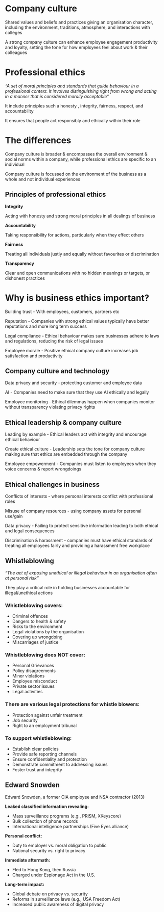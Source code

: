 # Company culture

Shared values and beliefs and practices giving an organisation character, including the environment, traditions, atmosphere, and interactions with colleges

A strong company culture can enhance employee engagement productivity and loyalty, setting the tone for how employees feel about work & their colleagues

# Professional ethics

*“A set of moral principles and standards that guide behaviour in a professional context. It involves distinguishing right from wrong and acting in a manner that is considered morally acceptable”*

It include principles such a honesty , integrity, fairness, respect, and accountability

It ensures that people act responsibly and ethically within their role

# The differences

Company culture is broader & encompasses the overall environment & social norms within a company, while professional ethics are specific to an individual

Company culture is focussed on the environment of the business as a whole and not individual experiences

## Principles of professional ethics

**Integrity**

Acting with honesty and strong moral principles in all dealings of business

**Accountability**

Taking responsibility for actions, particularly when they effect others

**Fairness**

Treating all individuals justly and equally without favourites or discrimination

**Transparency**

Clear and open communications with no hidden meanings or targets, or dishonest practices

# Why is business ethics important?

Building trust - With employees, customers, partners etc

Reputation - Companies with strong ethical values typically have better reputations and more long term success

 Legal compliance - Ethical behaviour makes sure businesses adhere to laws and regulations, reducing the risk of legal issues 

Employee morale - Positive ethical company culture increases job satisfaction and productivity

## Company culture and technology

Data privacy and security - protecting customer and employee data

AI - Companies need to make sure that they use AI ethically and legally

Employee monitoring - Ethical dilemmas happen when companies monitor without transparency violating privacy rights

## Ethical leadership & company culture

Leading by example - Ethical leaders act with integrity and encourage ethical behaviour

Create ethical culture - Leadership sets the tone for company culture making sure that ethics are embedded through the company

Employee empowerment - Companies must listen to employees when they voice concerns & report wrongdoings

## Ethical challenges in business

Conflicts of interests - where personal interests conflict with professional roles

Misuse of company resources - using company assets for personal use/gain

Data privacy - Failing to protect sensitive information leading to both ethical and legal consequences

Discrimination & harassment - companies must have ethical standards of treating all employees fairly and providing a harassment free workplace 

## Whistleblowing

*“The act of exposing unethical or illegal behaviour in an organisation often at personal risk”*

They play a critical role in holding businesses accountable for illegal/unethical actions

### Whistleblowing covers:

- Criminal offences
- Dangers to health & safety
- Risks to the environment
- Legal violations by the organisation
- Covering up wrongdoing
- Miscarriages of justice

### Whistleblowing does NOT cover:

- Personal Grievances
- Policy disagreements
- Minor violations
- Employee misconduct
- Private sector issues
- Legal activities

### There are various legal protections for whistle blowers:

- Protection against unfair treatment
- Job security
- Right to an employment tribunal

### To support whistleblowing:

- Establish clear policies
- Provide safe reporting channels
- Ensure confidentiality and protection
- Demonstrate commitment to addressing issues
- Foster trust and integrity

## **Edward Snowden**

Edward Snowden, a former CIA employee and NSA contractor (2013)

**Leaked classified information revealing:**

- Mass surveillance programs (e.g., PRISM, XKeyscore)
- Bulk collection of phone records
- International intelligence partnerships (Five Eyes alliance)

**Personal conflict:**

- Duty to employer vs. moral obligation to public
- National security vs. right to privacy

**Immediate aftermath:**

- Fled to Hong Kong, then Russia
- Charged under Espionage Act in the U.S.

**Long-term impact:**

- Global debate on privacy vs. security
- Reforms in surveillance laws (e.g., USA Freedom Act)
- Increased public awareness of digital privacy